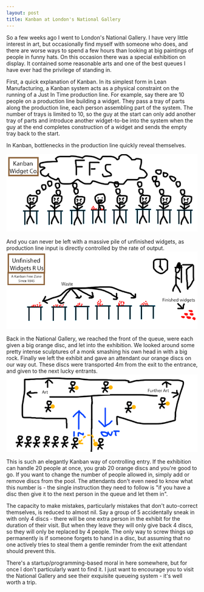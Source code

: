```yaml
---
layout: post
title: Kanban at London's National Gallery
---
```

So a few weeks ago I went to London's National Gallery. I have very little interest in art, but occasionally find myself with someone who does, and there are worse ways to spend a few hours than looking at big paintings of people in funny hats. On this occasion there was a special exhibition on display. It contained some reasonable arts and one of the best queues I have ever had the privilege of standing in.

First, a quick explanation of Kanban. In its simplest form in Lean Manufacturing, a Kanban system acts as a physical constraint on the running of a Just In Time production line. For example, say there are 10 people on a production line building a widget. They pass a tray of parts along the production line, each person assembling part of the system. The number of trays is limited to 10, so the guy at the start can only add another tray of parts and introduce another widget-to-be into the system when the guy at the end completes construction of a widget and sends the empty tray back to the start.

In Kanban, bottlenecks in the production line quickly reveal themselves.
<img src="/images/ffs.png" style="margin-top:15px" />

And you can never be left with a massive pile of unfinished widgets, as production line input is directly controlled by the rate of output.
<img src="/images/unfinished.png" />

Back in the National Gallery, we reached the front of the queue, were each given a big orange disc, and let into the exhibition. We looked around some pretty intense sculptures of a monk smashing his own head in with a big rock. Finally we left the exhibit and gave an attendant our orange discs on our way out. These discs were transported 4m from the exit to the entrance, and given to the next lucky entrants.
<img src="/images/nationalgallery.png" />

This is such an elegantly Kanban way of controlling entry. If the exhibition can handle 20 people at once, you grab 20 orange discs and you're good to go. If you want to change the number of people allowed in, simply add or remove discs from the pool. The attendants don't even need to know what this number is - the single instruction they need to follow is "if you have a disc then give it to the next person in the queue and let them in".

The capacity to make mistakes, particularly mistakes that don't auto-correct themselves, is reduced to almost nil. Say a group of 5 accidentally sneak in with only 4 discs - there will be one extra person in the exhibit for the duration of their visit. But when they leave they will only give back 4 discs, so they will only be replaced by 4 people. The only way to screw things up permanently is if someone forgets to hand in a disc, but assuming that no one actively tries to steal them a gentle reminder from the exit attendant should prevent this.

There's a startup/programming-based moral in here somewhere, but for once I don't particularly want to find it. I just want to encourage you to visit the National Gallery and see their exquisite queueing system - it's well worth a trip.
